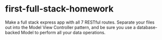 # first-full-stack-homework

Make a full stack express app with all 7 RESTful routes. Separate your files out into the Model View Controller pattern, and be sure you use a database-backed Model to perform all your data operations.



